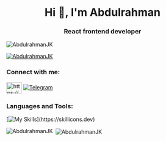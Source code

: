 <h1 align="center">Hi 👋, I'm Abdulrahman</h1>
<h3 align="center">React frontend developer</h3>

<p align="left"> <img src="https://komarev.com/ghpvc/?username=abdulrahmanjk&label=Profile%20views&color=0e75b6&style=flat" alt="AbdulrahmanJK" /> </p>

<p align="left"> <a href="https://github.com/ryo-ma/github-profile-trophy"><img src="https://github-profile-trophy.vercel.app/?username=AbdulrahmanJK" alt="AbdulrahmanJK" /></a> </p>

<h3 align="left">Connect with me:</h3>

<a href="https://linkedin.com/in/https://www.linkedin.com/in/abdulrahman-abubakirov-b822b3197/" target="blank"><img align="center" src="https://raw.githubusercontent.com/rahuldkjain/github-profile-readme-generator/master/src/images/icons/Social/linked-in-alt.svg" alt="https://www.linkedin.com/in/abdulrahman-abubakirov-b822b3197/" height="30" width="40" /></a>
[![Telegram](https://raw.githubusercontent.com/rahuldkjain/github-profile-readme-generator/master/src/images/icons/Social/telegram.svg)](https://t.me/JK_Abdulrahman)


<p align="left">
</p>

<h3 align="left">Languages and Tools:</h3>
 
  [![My Skills](https://skillicons.dev/icons?i=js,html,css,wasm,blender,bootstrap,css,figma,git,github,html,js,mongodb,ps,postman,redux,threejs,ts,vite,react,)](https://skillicons.dev)
 

<p><img align="left" src="https://github-readme-stats.vercel.app/api/top-langs?username=AbdulrahmanJK&show_icons=true&locale=en&layout=compact" alt="AbdulrahmanJK" /></p>

<p>&nbsp;<img align="center" src="https://github-readme-stats.vercel.app/api?username=AbdulrahmanJK&show_icons=true&locale=en" alt="AbdulrahmanJK" /></p>

